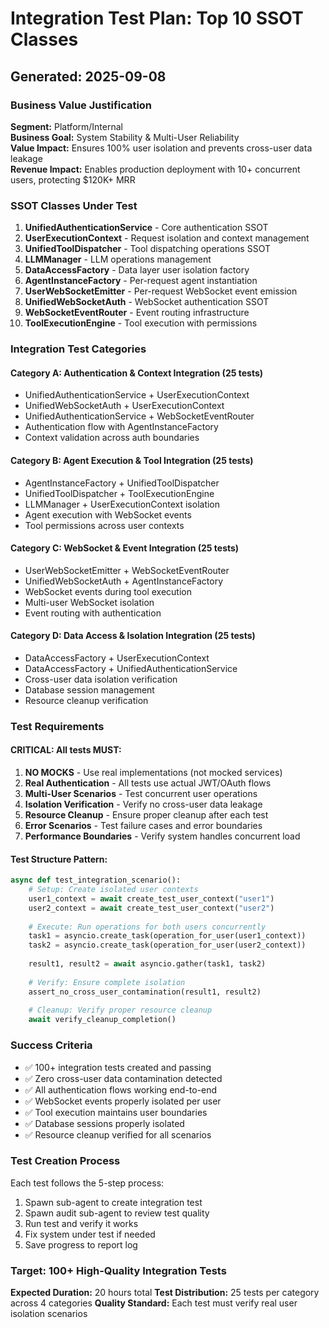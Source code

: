 # Integration Test Plan: Top 10 SSOT Classes
## Generated: 2025-09-08

### Business Value Justification
**Segment:** Platform/Internal  
**Business Goal:** System Stability & Multi-User Reliability  
**Value Impact:** Ensures 100% user isolation and prevents cross-user data leakage  
**Revenue Impact:** Enables production deployment with 10+ concurrent users, protecting $120K+ MRR

### SSOT Classes Under Test

1. **UnifiedAuthenticationService** - Core authentication SSOT
2. **UserExecutionContext** - Request isolation and context management  
3. **UnifiedToolDispatcher** - Tool dispatching operations SSOT
4. **LLMManager** - LLM operations management
5. **DataAccessFactory** - Data layer user isolation factory
6. **AgentInstanceFactory** - Per-request agent instantiation
7. **UserWebSocketEmitter** - Per-request WebSocket event emission
8. **UnifiedWebSocketAuth** - WebSocket authentication SSOT
9. **WebSocketEventRouter** - Event routing infrastructure
10. **ToolExecutionEngine** - Tool execution with permissions

### Integration Test Categories

#### Category A: Authentication & Context Integration (25 tests)
- UnifiedAuthenticationService + UserExecutionContext
- UnifiedWebSocketAuth + UserExecutionContext
- UnifiedAuthenticationService + WebSocketEventRouter
- Authentication flow with AgentInstanceFactory
- Context validation across auth boundaries

#### Category B: Agent Execution & Tool Integration (25 tests)
- AgentInstanceFactory + UnifiedToolDispatcher
- UnifiedToolDispatcher + ToolExecutionEngine
- LLMManager + UserExecutionContext isolation
- Agent execution with WebSocket events
- Tool permissions across user contexts

#### Category C: WebSocket & Event Integration (25 tests)
- UserWebSocketEmitter + WebSocketEventRouter
- UnifiedWebSocketAuth + AgentInstanceFactory
- WebSocket events during tool execution
- Multi-user WebSocket isolation
- Event routing with authentication

#### Category D: Data Access & Isolation Integration (25 tests)
- DataAccessFactory + UserExecutionContext
- DataAccessFactory + UnifiedAuthenticationService
- Cross-user data isolation verification
- Database session management
- Resource cleanup verification

### Test Requirements

#### CRITICAL: All tests MUST:
1. **NO MOCKS** - Use real implementations (not mocked services)
2. **Real Authentication** - All tests use actual JWT/OAuth flows
3. **Multi-User Scenarios** - Test concurrent user operations
4. **Isolation Verification** - Verify no cross-user data leakage
5. **Resource Cleanup** - Ensure proper cleanup after each test
6. **Error Scenarios** - Test failure cases and error boundaries
7. **Performance Boundaries** - Verify system handles concurrent load

#### Test Structure Pattern:
```python
async def test_integration_scenario():
    # Setup: Create isolated user contexts
    user1_context = await create_test_user_context("user1")
    user2_context = await create_test_user_context("user2")
    
    # Execute: Run operations for both users concurrently
    task1 = asyncio.create_task(operation_for_user(user1_context))
    task2 = asyncio.create_task(operation_for_user(user2_context))
    
    result1, result2 = await asyncio.gather(task1, task2)
    
    # Verify: Ensure complete isolation
    assert_no_cross_user_contamination(result1, result2)
    
    # Cleanup: Verify proper resource cleanup
    await verify_cleanup_completion()
```

### Success Criteria
- ✅ 100+ integration tests created and passing
- ✅ Zero cross-user data contamination detected
- ✅ All authentication flows working end-to-end
- ✅ WebSocket events properly isolated per user
- ✅ Tool execution maintains user boundaries
- ✅ Database sessions properly isolated
- ✅ Resource cleanup verified for all scenarios

### Test Creation Process
Each test follows the 5-step process:
1. Spawn sub-agent to create integration test
2. Spawn audit sub-agent to review test quality
3. Run test and verify it works
4. Fix system under test if needed
5. Save progress to report log

### Target: 100+ High-Quality Integration Tests
**Expected Duration:** 20 hours total
**Test Distribution:** 25 tests per category across 4 categories
**Quality Standard:** Each test must verify real user isolation scenarios